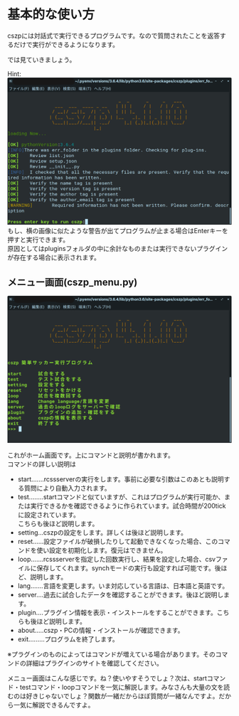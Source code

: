 # 基本的な使い方

cszpには対話式で実行できるプログラムです。なので質問されたことを返答するだけで実行ができるようになります。

では見ていきましょう。

Hint: ![](usage1/usage1.png)
もし、横の画像に似たような警告が出てプログラムが止まる場合はEnterキーを押すと実行できます。  
原因としてはpluginsフォルダの中に余計なものまたは実行できないプラグインが存在する場合に表示されます。

## メニュー画面(cszp_menu.py)
![](usage1/usage2.png)

これがホーム画面です。上にコマンドと説明が書かれます。  
コマンドの詳しい説明は

* start.......rcssserverの実行をします。事前に必要な引数はこのあとも説明する質問により自動入力されます。
* test........startコマンドと似ていますが、これはプログラムが実行可能か、または実行できるかを確認できるように作られています。試合時間が200tickに設定されています。  
    こちらも後ほど説明します。
* setting...cszpの設定をします。詳しくは後ほど説明します。
* reset......設定ファイルが破損したりして起動できなくなった場合、このコマンドを使い設定を初期化します。復元はできません。
* loop.......rcssserverを指定した回数実行し、結果を設定した場合、csvファイルに保存してくれます。synchモードの実行も設定すれば可能です。後ほど、説明します。
* lang.......言語を変更します。いま対応している言語は、日本語と英語です。
* server....過去に試合したデータを確認することができます。後ほど説明します。
* plugin....プラグイン情報を表示・インストールをすることができます。こちらも後ほど説明します。
* about.....cszp・PCの情報・インストールが確認できます。
* exit.........プログラムを終了します。

※プラグインのものによってはコマンドが増えている場合があります。そのコマンドの詳細はプラグインのサイトを確認してください。

メニュー画面はこんな感じです。ね？使いやすそうでしょ？次は、startコマンド・testコマンド・loopコマンドを一気に解説します。みなさんも大量の文を読むのは好きじゃないでしょ？関数が一緒だからほぼ質問が一緒なんですよ。だから一気に解説できるんですよ。